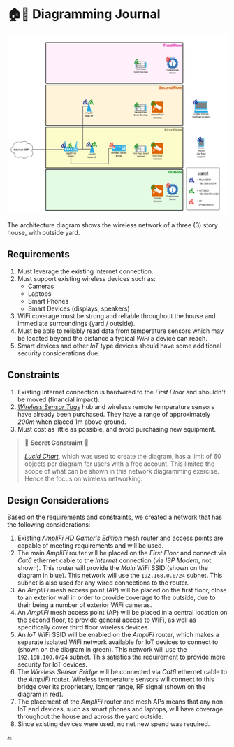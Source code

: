 # :house::book: Diagramming Journal

![Architecture diagram of house wireless network](/assets/house_wireless_architecture_diagram.png)

The architecture diagram shows the wireless network of a three (3) story house, with outside yard.

## Requirements

1. Must leverage the existing Internet connection.
2. Must support existing wireless devices such as:
   * Cameras
   * Laptops
   * Smart Phones
   * Smart Devices (displays, speakers)
3. WiFi coverage must be strong and reliable throughout the house and immediate surroundings (yard / outside).
4. Must be able to reliably read data from temperature sensors which may be located beyond the distance a typical _WiFi 5_ device can reach.
5. Smart devices and other _IoT_ type devices should have some additional security considerations due.

## Constraints

1. Existing Internet connection is hardwired to the _First Floor_ and shouldn't be moved (financial impact).
2. [_Wireless Sensor Tags_](https://wirelesstags.net) hub and wireless remote temperature sensors have already been purchased. They have a range of approximately _200m_ when placed 1m above ground.
3. Must cost as little as possible, and avoid purchasing new equipment.

> :money_with_wings: **Secret Constraint** :money_with_wings:
> 
> [_Lucid Chart_](https://lucidchart.com), which was used to create the diagram, has a limit of 60 objects per diagram for users with a free account. This limited the scope of what can be shown in this network diagramming exercise. Hence the focus on wireless networking.

## Design Considerations

Based on the requirements and constraints, we created a network that has the following considerations:

1. Existing _AmpliFi HD Gamer's Edition_ mesh router and access points are capable of meeting requirements and will be used.
2. The main _AmpliFi_ router will be placed on the _First Floor_ and connect via _Cat6_ ethernet cable to the _Internet_ connection (via _ISP Modem_, not shown). This router will provide the _Main_ WiFi SSID (shown on the diagram in blue). This network will use the `192.168.0.0/24` subnet. This subnet is also used for any wired connections to the router.
3. An _AmpliFi_ mesh access point (AP) will be placed on the first floor, close to an exterior wall in order to provide coverage to the outside, due to their being a number of exterior WiFi cameras.
4. An _AmpliFi_ mesh access point (AP) will be placed in a central location on the second floor, to provide general access to WiFi, as well as specifically cover third floor wireless devices.
5. An _IoT_ WiFi SSID will be enabled on the _AmpliFi_ router, which makes a separate isolated WiFi network available for IoT devices to connect to (shown on the diagram in green). This network will use the `192.168.100.0/24` subnet. This satisfies the requirement to provide more security for IoT devices.
6. The _Wireless Sensor Bridge_ will be connected via _Cat6_ ethernet cable to the _AmpliFi_ router. Wireless temperature sensors will connect to this bridge over its proprietary, longer range, RF signal (shown on the diagram in red).
7. The placement of the _AmpliFi_ router and mesh APs means that any non-IoT end devices, such as smart phones and laptops, will have coverage throughout the house and across the yard outside.
8. Since existing devices were used, no net new spend was required.

:end: